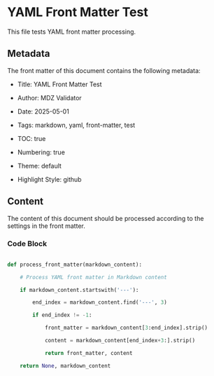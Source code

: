 # YAML Front Matter Test

This file tests YAML front matter processing.

## Metadata

The front matter of this document contains the following metadata:

- Title: YAML Front Matter Test
- Author: MDZ Validator
- Date: 2025-05-01
- Tags: markdown, yaml, front-matter, test
- TOC: true
- Numbering: true
- Theme: default
- Highlight Style: github

## Content

The content of this document should be processed according to the settings in the front matter.

### Code Block

```python
def process_front_matter(markdown_content):
    # Process YAML front matter in Markdown content
    if markdown_content.startswith('---'):
        end_index = markdown_content.find('---', 3)
        if end_index != -1:
            front_matter = markdown_content[3:end_index].strip()
            content = markdown_content[end_index+3:].strip()
            return front_matter, content
    return None, markdown_content
```

